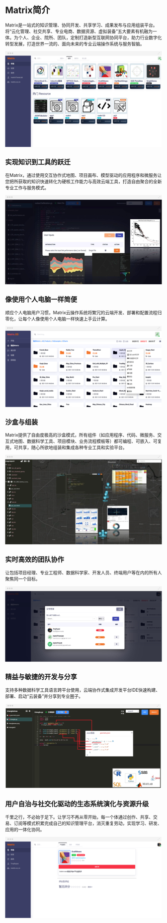 # Matrix简介

Matrix是一站式的知识管理、协同开发、共享学习、成果发布与应用组装平台。将“云化管理、社交共享、专业电商、数据资源、虚拟装备”五大要素有机融为一体。为个人、企业、院所、团队，定制打造新型互联网协同平台，助力行业数字化转型发展，打造世界一流的、面向未来的专业云端操作系统与服务智脑。

![Matrix云](../../media/work/work_0.png "Matrix云")

## 实现知识到工具的跃迁

在Matrix，通过使用交互协作式地图、项目画布、模型驱动的应用程序和微服务让您把所获取的知识快速转化为硬核工作能力与高效云端工具，打造自由聚合的全新专业工作与服务模式。

![特色1](../../media/work/work_1.png "知识到工具")

## 像使用个人电脑一样简便

顺应个人电脑用户习惯，Matrix云操作系统将繁冗的云端开发、部署和配置流程归零化，让每个人像使用个人电脑一样快速上手云计算。

![特色2](../../media/work/work_2.png "使用简便")

## 沙盒与组装

Matrix提供了自由度极高的沙盒模式，所有组件（如应用程序、代码、微服务、交互式地图、数据科学工具、项目模块、业务流程模板等）都可编程、可嵌入、可复用，可共享，随心所欲地组装和集成各种专业工具和实验平台。

![特色3](../../media/work/work_3.png "沙盒组装")

## 实时高效的团队协作

让包括项目经理、专业工程师、数据科学家、开发人员、终端用户等在内的所有人聚焦同一个目标。

![特色4](../../media/work/work_4.png "高效协作")

## 精益与敏捷的开发与分享

支持多种数据科学工具语言跨平台使用，云端协作式集成开发平台IDE快速构建、部署、启动“云装备”并分享到专业圈子。

![特色5](../../media/work/work_5.png "敏捷开发")

## 用户自治与社交化驱动的生态系统演化与资源升级

千里之行，不必始于足下。让学习不再从零开始，每一个体通过创作、共享、交易、订阅等模式积累完成自己的知识管理平台，消灭重复劳动，实现学习、研发、应用的一体化协同。

![特色6](../../media/work/work_6.png "生态系统")
